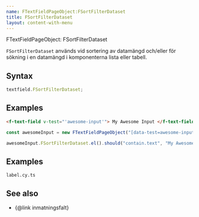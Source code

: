 ```yaml
---
name: FTextFieldPageObject:FSortFilterDataset
title: FSortFilterDataset
layout: content-with-menu
---
```


FTextFieldPageObject: FSortFilterDataset

`FSortFilterDataset` används vid sortering av datamängd och/eller för sökning i en datamängd i komponenterna lista eller tabell.

## Syntax

```ts
textfield.FSortFilterDataset;
```

## Examples

```html static
<f-text-field v-test="'awesome-input'"> My Awesome Input </f-text-field>
```

```ts
const awesomeInput = new FTextFieldPageObject("[data-test=awesome-input]");

awesomeInput.FSortFilterDataset.el().should("contain.text", "My Awesome Input");
```

## Examples

```import
label.cy.ts
```

## See also

-   {@link inmatningsfalt}
